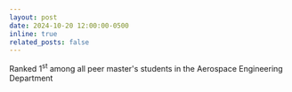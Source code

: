 ```yaml
---
layout: post
date: 2024-10-20 12:00:00-0500
inline: true
related_posts: false
---
```

Ranked 1<sup>st</sup> among all peer master's students in the Aerospace Engineering Department

